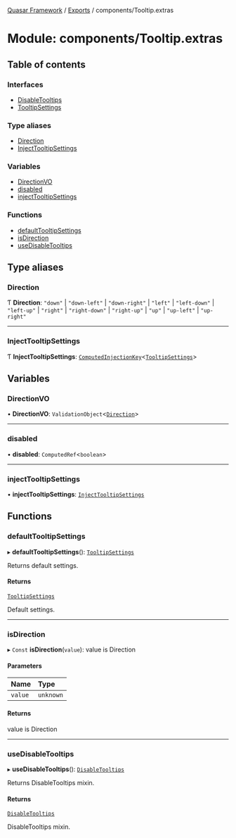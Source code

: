 [Quasar Framework](../index.md) / [Exports](../modules.md) / components/Tooltip.extras

# Module: components/Tooltip.extras

## Table of contents

### Interfaces

- [DisableTooltips](../interfaces/components_Tooltip_extras.DisableTooltips.md)
- [TooltipSettings](../interfaces/components_Tooltip_extras.TooltipSettings.md)

### Type aliases

- [Direction](components_Tooltip_extras.md#direction)
- [InjectTooltipSettings](components_Tooltip_extras.md#injecttooltipsettings)

### Variables

- [DirectionVO](components_Tooltip_extras.md#directionvo)
- [disabled](components_Tooltip_extras.md#disabled)
- [injectTooltipSettings](components_Tooltip_extras.md#injecttooltipsettings)

### Functions

- [defaultTooltipSettings](components_Tooltip_extras.md#defaulttooltipsettings)
- [isDirection](components_Tooltip_extras.md#isdirection)
- [useDisableTooltips](components_Tooltip_extras.md#usedisabletooltips)

## Type aliases

### Direction

Ƭ **Direction**: ``"down"`` \| ``"down-left"`` \| ``"down-right"`` \| ``"left"`` \| ``"left-down"`` \| ``"left-up"`` \| ``"right"`` \| ``"right-down"`` \| ``"right-up"`` \| ``"up"`` \| ``"up-left"`` \| ``"up-right"``

___

### InjectTooltipSettings

Ƭ **InjectTooltipSettings**: [`ComputedInjectionKey`](components_api.md#computedinjectionkey)<[`TooltipSettings`](../interfaces/components_Tooltip_extras.TooltipSettings.md)\>

## Variables

### DirectionVO

• **DirectionVO**: `ValidationObject`<[`Direction`](components_Tooltip_extras.md#direction)\>

___

### disabled

• **disabled**: `ComputedRef`<`boolean`\>

___

### injectTooltipSettings

• **injectTooltipSettings**: [`InjectTooltipSettings`](components_Tooltip_extras.md#injecttooltipsettings)

## Functions

### defaultTooltipSettings

▸ **defaultTooltipSettings**(): [`TooltipSettings`](../interfaces/components_Tooltip_extras.TooltipSettings.md)

Returns default settings.

#### Returns

[`TooltipSettings`](../interfaces/components_Tooltip_extras.TooltipSettings.md)

Default settings.

___

### isDirection

▸ `Const` **isDirection**(`value`): value is Direction

#### Parameters

| Name | Type |
| :------ | :------ |
| `value` | `unknown` |

#### Returns

value is Direction

___

### useDisableTooltips

▸ **useDisableTooltips**(): [`DisableTooltips`](../interfaces/components_Tooltip_extras.DisableTooltips.md)

Returns DisableTooltips mixin.

#### Returns

[`DisableTooltips`](../interfaces/components_Tooltip_extras.DisableTooltips.md)

DisableTooltips mixin.
